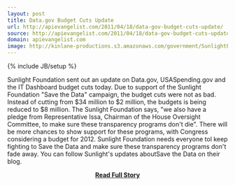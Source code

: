 ```yaml
---
layout: post
title: Data.gov Budget Cuts Update
url: http://apievangelist.com/2011/04/18/data-gov-budget-cuts-update/
source: http://apievangelist.com/2011/04/18/data-gov-budget-cuts-update/
domain: apievangelist.com
image: http://kinlane-productions.s3.amazonaws.com/government/SunlightFoundationLogo_500wide.gif
---
```

{% include JB/setup %}<p>Sunlight Foundation sent out an update on Data.gov, USASpending.gov and the IT Dashboard budget cuts today.
Due to support of the Sunlight Foundation "Save the Data" campaign, the budget cuts were not as bad.
Instead of cutting from $34 million to $2 million, the budgets is being reduced to $8 million.
The Sunlight Foundation says, "we also have a pledge from Representative Issa, Chairman of the House Oversight Committee, to make sure these transparency programs don't die".
There will be more chances to show support for these programs, with Congress considering a budget for 2012.
Sunlight Foundation needs everyone tol keep fighting to Save the Data and make sure these transparency programs don't fade away.
You can follow Sunlight's updates aboutSave the Data on their blog.</p>
<center><p><a href="http://apievangelist.com/2011/04/18/data-gov-budget-cuts-update/" style='padding:25px; font-sze:18px; font-weight: bold;'>Read Full Story</a></p></center>
